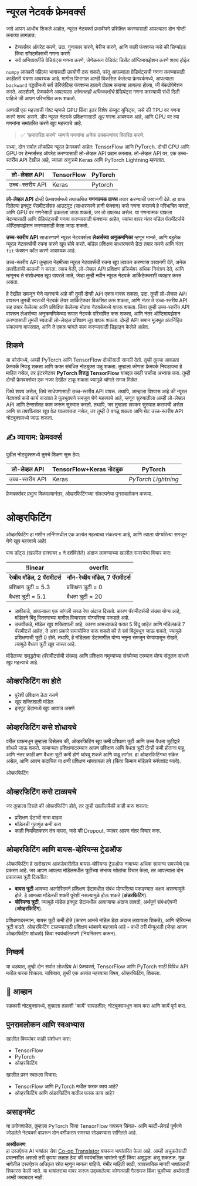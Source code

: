 <!--
CO_OP_TRANSLATOR_METADATA:
{
  "original_hash": "b5466bcedc3c75aa35476270362f626a",
  "translation_date": "2025-05-20T01:54:28+00:00",
  "source_file": "15-rag-and-vector-databases/data/frameworks.md",
  "language_code": "mr"
}
-->
# न्यूरल नेटवर्क फ्रेमवर्क्स

जसे आपण आधीच शिकले आहोत, न्यूरल नेटवर्क्स प्रभावीपणे प्रशिक्षित करण्यासाठी आपल्याला दोन गोष्टी कराव्या लागतात:

* टेन्सर्सवर ऑपरेट करणे, उदा. गुणाकार करणे, बेरीज करणे, आणि काही फंक्शन्स जसे की सिग्मॉइड किंवा सॉफ्टमॅक्सची गणना करणे
* सर्व अभिव्यक्तींचे ग्रेडियंट्स गणना करणे, जेणेकरून ग्रेडियंट डिसेंट ऑप्टिमायझेशन करणे शक्य होईल

`numpy` लायब्ररी पहिल्या भागासाठी उपयोगी ठरू शकते, परंतु आपल्याला ग्रेडियंट्सची गणना करण्यासाठी काहीतरी यंत्रणा आवश्यक आहे. मागील विभागात आम्ही विकसित केलेल्या फ्रेमवर्कमध्ये, आपल्याला `backward` पद्धतीमध्ये सर्व डेरिव्हेटिव्ह फंक्शन्स हाताने प्रोग्राम कराव्या लागल्या होत्या, जी बॅकप्रोपेगेशन करते. आदर्शपणे, फ्रेमवर्कने आपल्याला *कोणत्याही अभिव्यक्तीचे* ग्रेडियंट्स गणना करण्याची संधी दिली पाहिजे जी आपण परिभाषित करू शकतो.

आणखी एक महत्त्वाची गोष्ट म्हणजे GPU किंवा इतर विशेष कंप्युट युनिट्स, जसे की TPU वर गणना करणे शक्य असणे. डीप न्यूरल नेटवर्क प्रशिक्षणासाठी *खूप* गणना आवश्यक आहे, आणि GPU वर त्या गणनांना समांतरित करणे खूप महत्त्वाचे आहे.

> ✅ 'समांतरित करणे' म्हणजे गणनांना अनेक उपकरणांवर वितरित करणे.

सध्या, दोन सर्वात लोकप्रिय न्यूरल फ्रेमवर्क्स आहेत: TensorFlow आणि PyTorch. दोन्ही CPU आणि GPU वर टेन्सर्ससह ऑपरेट करण्यासाठी लो-लेव्हल API प्रदान करतात. लो-लेव्हल API वर, एक उच्च-स्तरीय API देखील आहे, ज्याला अनुक्रमे Keras आणि PyTorch Lightning म्हणतात.

लो-लेव्हल API | TensorFlow| PyTorch
--------------|-------------------------------------|--------------------------------
उच्च-स्तरीय API | Keras| Pytorch

**लो-लेव्हल API** दोन्ही फ्रेमवर्क्समध्ये तथाकथित **गणनात्मक ग्राफ्स** तयार करण्याची परवानगी देते. हा ग्राफ दिलेल्या इनपुट पॅरामीटर्ससह आउटपुट (साधारणपणे हानी फंक्शन) कसे गणना करायचे हे परिभाषित करतो, आणि GPU वर गणनेसाठी ढकलला जाऊ शकतो, जर तो उपलब्ध असेल. या गणनात्मक ग्राफला भेदण्यासाठी आणि ग्रेडियंट्सची गणना करण्यासाठी फंक्शन्स आहेत, ज्यांचा वापर नंतर मॉडेल पॅरामीटर्सचे ऑप्टिमायझेशन करण्यासाठी केला जाऊ शकतो.

**उच्च-स्तरीय API** साधारणपणे न्यूरल नेटवर्क्सला **लेअर्सच्या अनुक्रमणिका** म्हणून मानते, आणि बहुतेक न्यूरल नेटवर्क्सची रचना करणे खूप सोपे करते. मॉडेल प्रशिक्षण साधारणपणे डेटा तयार करणे आणि नंतर `fit` फंक्शन कॉल करणे आवश्यक आहे.

उच्च-स्तरीय API तुम्हाला नेहमीच्या न्यूरल नेटवर्क्सची रचना खूप लवकर करण्यास परवानगी देते, अनेक तपशीलांची काळजी न करता. त्याच वेळी, लो-लेव्हल API प्रशिक्षण प्रक्रियेवर अधिक नियंत्रण देते, आणि म्हणूनच ते संशोधनात खूप वापरले जाते, जेव्हा तुम्ही नवीन न्यूरल नेटवर्क आर्किटेक्चरशी व्यवहार करत असता.

हे देखील समजून घेणे महत्त्वाचे आहे की तुम्ही दोन्ही API एकत्र वापरू शकता, उदा. तुम्ही लो-लेव्हल API वापरून तुमची स्वतःची नेटवर्क लेयर आर्किटेक्चर विकसित करू शकता, आणि नंतर ते उच्च-स्तरीय API सह तयार केलेल्या आणि प्रशिक्षित केलेल्या मोठ्या नेटवर्कमध्ये वापरू शकता. किंवा तुम्ही उच्च-स्तरीय API वापरून लेअर्सच्या अनुक्रमणिकेच्या रूपात नेटवर्क परिभाषित करू शकता, आणि नंतर ऑप्टिमायझेशन करण्यासाठी तुमची स्वतःची लो-लेव्हल प्रशिक्षण लूप वापरू शकता. दोन्ही API समान मूलभूत अंतर्निहित संकल्पना वापरतात, आणि ते एकत्र चांगले काम करण्यासाठी डिझाइन केलेले आहेत.

## शिकणे

या कोर्समध्ये, आम्ही PyTorch आणि TensorFlow दोन्हीसाठी सामग्री देतो. तुम्ही तुमचा आवडता फ्रेमवर्क निवडू शकता आणि फक्त संबंधित नोटबुक्स पाहू शकता. तुम्हाला कोणता फ्रेमवर्क निवडायचा हे माहित नसेल, तर इंटरनेटवर **PyTorch विरुद्ध TensorFlow** याबद्दल काही चर्चांचा अभ्यास करा. तुम्ही दोन्ही फ्रेमवर्क्सवर एक नजर देखील टाकू शकता ज्यामुळे चांगले समज मिळेल.

जिथे शक्य असेल, तिथे साधेपणासाठी उच्च-स्तरीय API वापरू. तथापि, आम्हाला विश्वास आहे की न्यूरल नेटवर्क्स कसे कार्य करतात हे मूलभूतपणे समजून घेणे महत्त्वाचे आहे, म्हणून सुरुवातीला आम्ही लो-लेव्हल API आणि टेन्सर्ससह काम करून सुरुवात करतो. तथापि, जर तुम्हाला लवकर सुरुवात करायची असेल आणि या तपशीलांवर खूप वेळ घालवायचा नसेल, तर तुम्ही ते वगळू शकता आणि थेट उच्च-स्तरीय API नोटबुक्समध्ये जाऊ शकता.

## ✍️ व्यायाम: फ्रेमवर्क्स

पुढील नोटबुक्समध्ये तुमचे शिक्षण सुरू ठेवा:

लो-लेव्हल API | TensorFlow+Keras नोटबुक | PyTorch
--------------|-------------------------------------|--------------------------------
उच्च-स्तरीय API | Keras | *PyTorch Lightning*

फ्रेमवर्क्सवर प्रभुत्व मिळवल्यानंतर, ओव्हरफिटिंगच्या संकल्पनेचा पुनरावलोकन करूया.

# ओव्हरफिटिंग

ओव्हरफिटिंग हा मशीन लर्निंगमधील एक अत्यंत महत्त्वाचा संकल्पना आहे, आणि त्याला योग्यरित्या समजून घेणे खूप महत्त्वाचे आहे!

पाच डॉट्स (खालील ग्राफ्सवर `x` ने दर्शविलेले) अंदाज लावण्याच्या खालील समस्येचा विचार करा:

!linear | overfit
-------------------------|--------------------------
**रेखीय मॉडेल, 2 पॅरामीटर्स** | **नॉन-रेखीय मॉडेल, 7 पॅरामीटर्स**
प्रशिक्षण त्रुटी = 5.3 | प्रशिक्षण त्रुटी = 0
वैधता त्रुटी = 5.1 | वैधता त्रुटी = 20

* डावीकडे, आपल्याला एक चांगली सरळ रेषा अंदाज दिसतो. कारण पॅरामीटर्सची संख्या योग्य आहे, मॉडेलने बिंदू वितरणाच्या मागील विचाराला योग्यरित्या पकडले आहे.
* उजवीकडे, मॉडेल खूप शक्तिशाली आहे. कारण आमच्याकडे फक्त 5 बिंदू आहेत आणि मॉडेलकडे 7 पॅरामीटर्स आहेत, ते अशा प्रकारे समायोजित करू शकते की ते सर्व बिंदूंमधून जाऊ शकते, ज्यामुळे प्रशिक्षणाची त्रुटी 0 होते. तथापि, हे मॉडेलला डेटामागील योग्य नमुना समजून घेण्यापासून रोखते, त्यामुळे वैधता त्रुटी खूप जास्त आहे.

मॉडेलच्या समृद्धतेचा (पॅरामीटर्सची संख्या) आणि प्रशिक्षण नमुन्यांच्या संख्येच्या दरम्यान योग्य संतुलन साधणे खूप महत्त्वाचे आहे.

## ओव्हरफिटिंग का होते

  * पुरेशी प्रशिक्षण डेटा नसणे
  * खूप शक्तिशाली मॉडेल
  * इनपुट डेटामध्ये खूप आवाज असणे

## ओव्हरफिटिंग कसे शोधायचे

वरील ग्राफमधून तुम्हाला दिसेलच की, ओव्हरफिटिंग खूप कमी प्रशिक्षण त्रुटी आणि उच्च वैधता त्रुटीद्वारे शोधले जाऊ शकते. सामान्यतः प्रशिक्षणादरम्यान आपण प्रशिक्षण आणि वैधता त्रुटी दोन्ही कमी होताना पाहू, आणि नंतर काही क्षण वैधता त्रुटी कमी होणे थांबवू शकते आणि वाढू लागेल. हा ओव्हरफिटिंगचा संकेत असेल, आणि आपण कदाचित या क्षणी प्रशिक्षण थांबवायला हवे (किंवा किमान मॉडेलचे स्नॅपशॉट घ्यावे).

ओव्हरफिटिंग

## ओव्हरफिटिंग कसे टाळायचे

जर तुम्हाला दिसते की ओव्हरफिटिंग होते, तर तुम्ही खालीलपैकी काही करू शकता:

 * प्रशिक्षण डेटाची मात्रा वाढवा
 * मॉडेलची गुंतागुंत कमी करा
 * काही नियमितकरण तंत्र वापरा, जसे की Dropout, ज्यावर आपण नंतर विचार करू.

## ओव्हरफिटिंग आणि बायस-व्हेरियन्स ट्रेडऑफ

ओव्हरफिटिंग हे खरोखरच आकडेवारीतील बायस-व्हेरियन्स ट्रेडऑफ नावाच्या अधिक सामान्य समस्येचे एक प्रकरण आहे. जर आपण आपल्या मॉडेलमधील त्रुटीच्या संभाव्य स्रोतांचा विचार केला, तर आपल्याला दोन प्रकारच्या त्रुटी दिसतील:

* **बायस त्रुटी** आमच्या अल्गोरिदमने प्रशिक्षण डेटामधील संबंध योग्यरित्या पकडण्यात अक्षम असण्यामुळे होते. हे आमच्या मॉडेलची शक्ती पुरेशी नसल्यामुळे होऊ शकते (**अंडरफिटिंग**).
* **व्हेरियन्स त्रुटी**, ज्यामुळे मॉडेल इनपुट डेटामधील आवाजाचा अंदाज लावतो, अर्थपूर्ण संबंधाऐवजी (**ओव्हरफिटिंग**).

प्रशिक्षणादरम्यान, बायस त्रुटी कमी होते (कारण आमचे मॉडेल डेटा अंदाज लावायला शिकते), आणि व्हेरियन्स त्रुटी वाढते. ओव्हरफिटिंग टाळण्यासाठी प्रशिक्षण थांबवणे महत्त्वाचे आहे - कधी तरी मॅन्युअली (जेव्हा आपण ओव्हरफिटिंग शोधतो) किंवा स्वयंचलितपणे (नियमितरण करून).

## निष्कर्ष

या धड्यात, तुम्ही दोन सर्वात लोकप्रिय AI फ्रेमवर्क्स, TensorFlow आणि PyTorch साठी विविध API मधील फरक शिकला. याशिवाय, तुम्ही एक अत्यंत महत्त्वाचा विषय, ओव्हरफिटिंग, शिकला.

## 🚀 आव्हान

सहकारी नोटबुक्समध्ये, तुम्हाला तळाशी 'कार्ये' सापडतील; नोटबुक्समधून काम करा आणि कार्ये पूर्ण करा.

## पुनरावलोकन आणि स्वअभ्यास

खालील विषयांवर काही संशोधन करा:

- TensorFlow
- PyTorch
- ओव्हरफिटिंग

खालील प्रश्न स्वतःला विचारा:

- TensorFlow आणि PyTorch मधील फरक काय आहे?
- ओव्हरफिटिंग आणि अंडरफिटिंग यातील फरक काय आहे?

## असाइनमेंट

या प्रयोगशाळेत, तुम्हाला PyTorch किंवा TensorFlow वापरून सिंगल- आणि मल्टी-लेयर्ड पूर्णपणे जोडलेले नेटवर्क्स वापरून दोन वर्गीकरण समस्या सोडवण्यास सांगितले आहे.

**अस्वीकरण**:  
हा दस्तऐवज AI भाषांतर सेवा [Co-op Translator](https://github.com/Azure/co-op-translator) वापरून भाषांतरित केला आहे. आम्ही अचूकतेसाठी प्रयत्नशील असलो तरी कृपया लक्षात ठेवा की स्वयंचलित भाषांतरे त्रुटी किंवा अशुद्धता असू शकतात. मूळ भाषेतील दस्तऐवज अधिकृत स्रोत म्हणून मानला पाहिजे. गंभीर माहिती साठी, व्यावसायिक मानवी भाषांतराची शिफारस केली जाते. या भाषांतराचा वापर करून उद्भवलेल्या कोणत्याही गैरसमज किंवा चुकीच्या अर्थासाठी आम्ही जबाबदार नाही.